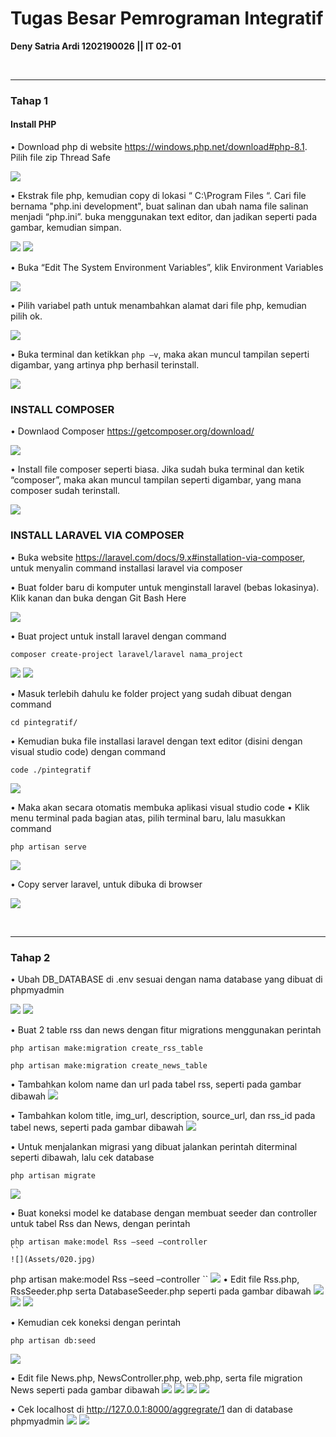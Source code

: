 # Tugas Besar Pemrograman Integratif
**Deny Satria Ardi  1202190026 || IT 02-01** 

<br />

-----

### Tahap 1 
#### Install PHP

•	Download php di website https://windows.php.net/download#php-8.1. Pilih file zip Thread Safe

  ![](Assets/001.jpg)

•	Ekstrak file php, kemudian copy di lokasi “ C:\Program Files “. Cari file bernama "php.ini development", buat salinan dan ubah nama file salinan menjadi  “php.ini”.     buka menggunakan text editor, dan jadikan seperti pada gambar, kemudian simpan.

  ![](Assets/002.png)
  ![](Assets/003.jpg)
  
•	Buka “Edit The System Environment Variables”, klik Environment Variables

  ![](Assets/004.png)
  
•	Pilih variabel path untuk menambahkan alamat dari file php, kemudian pilih ok.

  ![](Assets/005.png)

•	Buka terminal dan ketikkan ``php –v``, maka akan muncul tampilan seperti digambar, yang artinya php berhasil terinstall.

  ![](Assets/006.png)

### INSTALL COMPOSER

•	Downlaod Composer https://getcomposer.org/download/

  ![](Assets/007.png)

•	Install file composer seperti biasa. Jika sudah buka terminal dan ketik “composer”, maka akan muncul tampilan seperti digambar, yang mana composer sudah terinstall.

  ![](Assets/008.png)

### INSTALL LARAVEL VIA COMPOSER 

•	Buka website https://laravel.com/docs/9.x#installation-via-composer, untuk menyalin command installasi laravel via composer

•	Buat folder baru di komputer untuk menginstall laravel (bebas lokasinya). Klik kanan dan buka dengan Git Bash Here

  ![](Assets/009.png)
 
 •	Buat project untuk install laravel dengan command
 
```
composer create-project laravel/laravel nama_project
```
  ![](Assets/010.png)
  ![](Assets/011.png)

•	Masuk  terlebih dahulu ke folder project yang sudah dibuat dengan command
```
cd pintegratif/
```
• Kemudian buka file installasi laravel dengan text editor (disini dengan visual studio code) dengan command 
```
code ./pintegratif
```
  ![](Assets/012.png)
  
• Maka akan secara otomatis membuka aplikasi visual studio code
•	Klik menu terminal pada bagian atas, pilih terminal baru, lalu masukkan command
```
php artisan serve
```
  ![](Assets/013.png)
  
•	Copy server laravel, untuk dibuka di browser

  ![](Assets/014.png)
  
<br />

-----
### Tahap 2
•	Ubah DB_DATABASE di .env sesuai dengan nama database yang dibuat di phpmyadmin

  ![](Assets/015.jpg)
  ![](Assets/016.jpg)

• Buat 2 table rss dan news dengan fitur migrations menggunakan perintah
  ```
  php artisan make:migration create_rss_table
  
  php artisan make:migration create_news_table
  ```
• Tambahkan kolom name dan url pada tabel rss, seperti pada gambar dibawah
  ![](Assets/017.jpg)

• Tambahkan kolom title, img_url, description, source_url,  dan rss_id pada tabel news, seperti pada gambar dibawah
  ![](Assets/018.jpg)

• Untuk menjalankan migrasi yang dibuat jalankan perintah diterminal seperti dibawah, lalu cek database
  ```
  php artisan migrate
  ```
  ![](Assets/019.jpg)

• Buat koneksi  model  ke database  dengan membuat seeder dan controller untuk tabel Rss dan News, dengan perintah
  ```
  php artisan make:model Rss –seed –controller
  ``
  ![](Assets/020.jpg)
  ```
  php artisan make:model Rss –seed –controller
  ``
  ![](Assets/021.jpg)
• Edit file Rss.php, RssSeeder.php serta DatabaseSeeder.php seperti pada gambar dibawah
  ![](Assets/022.jpg)
  ![](Assets/023.jpg)
  ![](Assets/024.jpg)
  
• Kemudian cek koneksi dengan perintah
  ```
  php artisan db:seed
  ```
  ![](Assets/025.jpg)
  
• Edit file News.php, NewsController.php, web.php, serta file migration News seperti pada gambar dibawah
  ![](Assets/026.jpg)
  ![](Assets/027.jpg)
  ![](Assets/028.jpg)
  ![](Assets/029.jpg)

• Cek localhost di http://127.0.0.1:8000/aggregrate/1 dan di database phpmyadmin
  ![](Assets/030.jpg)
  ![](Assets/031.jpg)
  
